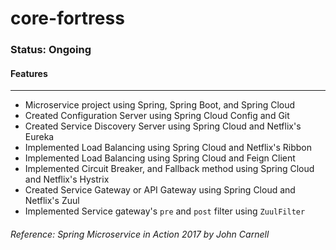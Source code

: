 # core-fortress

### Status: Ongoing

#### Features
---
- Microservice project using Spring, Spring Boot, and Spring Cloud
- Created Configuration Server using Spring Cloud Config and Git
- Created Service Discovery Server using Spring Cloud and Netflix's Eureka
- Implemented Load Balancing using Spring Cloud and Netflix's Ribbon
- Implemented Load Balancing using Spring Cloud and Feign Client
- Implemented Circuit Breaker, and Fallback method using Spring Cloud and Netflix's Hystrix
- Created Service Gateway or API Gateway using Spring Cloud and Netflix's Zuul
- Implemented Service gateway's `pre` and `post` filter using `ZuulFilter` 

###### Reference: Spring Microservice in Action 2017 by John Carnell
